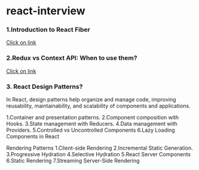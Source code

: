 # react-interview


### 1.Introduction to React Fiber
[Click on link](https://flexiple.com/react/react-fiber)


### 2.Redux vs Context API: When to use them?

[Click on link]([https://flexiple.com/react/react-fiber](https://dev.to/ruppysuppy/redux-vs-context-api-when-to-use-them-4k3p))


### 3. React Design Patterns?
In React, design patterns help organize and manage code, improving reusability, maintainability, and scalability of components and applications. 

1.Container and presentation patterns.
2.Component composition with Hooks.
3.State management with Reducers.
4.Data management with Providers.
5.Controlled vs Uncontrolled Components
6.Lazy Loading Components in React

Rendering Patterns
1.Client-side Rendering
2.Incremental Static Generation.
3.Progressive Hydration
4.Selective Hydration
5.React Server Components
6.Static Rendering
7.Streaming Server-Side Rendering





